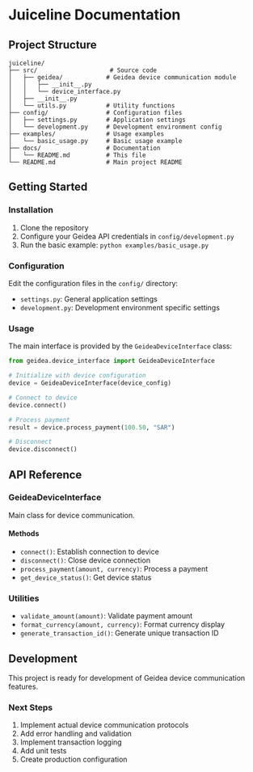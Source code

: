 # Juiceline Documentation

## Project Structure

```
juiceline/
├── src/                    # Source code
│   ├── geidea/            # Geidea device communication module
│   │   ├── __init__.py
│   │   └── device_interface.py
│   ├── __init__.py
│   └── utils.py           # Utility functions
├── config/                # Configuration files
│   ├── settings.py        # Application settings
│   └── development.py     # Development environment config
├── examples/              # Usage examples
│   └── basic_usage.py     # Basic usage example
├── docs/                  # Documentation
│   └── README.md          # This file
└── README.md              # Main project README
```

## Getting Started

### Installation

1. Clone the repository
2. Configure your Geidea API credentials in `config/development.py`
3. Run the basic example: `python examples/basic_usage.py`

### Configuration

Edit the configuration files in the `config/` directory:

- `settings.py`: General application settings
- `development.py`: Development environment specific settings

### Usage

The main interface is provided by the `GeideaDeviceInterface` class:

```python
from geidea.device_interface import GeideaDeviceInterface

# Initialize with device configuration
device = GeideaDeviceInterface(device_config)

# Connect to device
device.connect()

# Process payment
result = device.process_payment(100.50, "SAR")

# Disconnect
device.disconnect()
```

## API Reference

### GeideaDeviceInterface

Main class for device communication.

#### Methods

- `connect()`: Establish connection to device
- `disconnect()`: Close device connection
- `process_payment(amount, currency)`: Process a payment
- `get_device_status()`: Get device status

### Utilities

- `validate_amount(amount)`: Validate payment amount
- `format_currency(amount, currency)`: Format currency display
- `generate_transaction_id()`: Generate unique transaction ID

## Development

This project is ready for development of Geidea device communication features.

### Next Steps

1. Implement actual device communication protocols
2. Add error handling and validation
3. Implement transaction logging
4. Add unit tests
5. Create production configuration